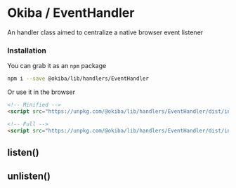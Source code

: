 

# Okiba / EventHandler
An handler class aimed to centralize a native browser event listener




### Installation

You can grab it as an `npm` package
```bash
npm i --save @okiba/lib/handlers/EventHandler
```

Or use it in the browser
```html
<!-- Minified -->
<script src="https://unpkg.com/@okiba/lib/handlers/EventHandler/dist/index.min.js"></script>

<!-- Full -->
<script src="https://unpkg.com/@okiba/lib/handlers/EventHandler/dist/index.js"></script>
```







## listen()









## unlisten()








